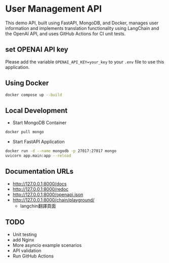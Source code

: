 # User Management API

This demo API, built using FastAPI, MongoDB, and Docker, manages user information and implements translation functionality using LangChain and the OpenAI API, and uses GitHub Actions for CI unit tests.


## set OPENAI API key
Please add the variable `OPENAI_API_KEY=your_key` to your `.env` file to use this application.

## Using Docker
``` sh
docker compose up --build
```

## Local Development
* Start MongoDB Container
``` sh
docker pull mongo
```

* Start FastAPI Application

``` sh
docker run -d --name mongodb -p 27017:27017 mongo
uvicorn app.main:app --reload
```
## Documentation URLs
* http://127.0.0.1:8000/docs
* http://127.0.0.1:8000/redoc
* http://127.0.0.1:8000/openapi.json
* http://127.0.0.1:8000/chain/playground/
  * langchin翻譯頁面

## TODO
* Unit testing
* add Nginx
* More asyncio example scenarios
* API validation
* Run GitHub Actions